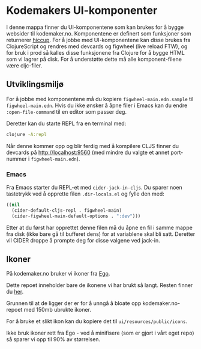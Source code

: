 # Kodemakers UI-komponenter

I denne mappa finner du UI-komponentene som kan brukes for å bygge websider til
kodemaker.no. Komponentene er definert som funksjoner som returnerer
[hiccup](https://github.com/weavejester/hiccup). For å jobbe med UI-komponentene
kan disse brukes fra ClojureScript og rendres med devcards og figwheel (live
reload FTW), og for bruk i prod så kalles disse funksjonene fra Clojure for å
bygge HTML som vi lagrer på disk. For å understøtte dette må alle
komponent-filene være cljc-filer.

## Utviklingsmiljø

For å jobbe med komponentene må du kopiere `figwheel-main.edn.sample` til
`figwheel-main.edn`. Hvis du ikke ønsker å åpne filer i Emacs kan du endre
`:open-file-command` til en editor som passer deg.

Deretter kan du starte REPL fra en terminal med:

```sh
clojure -A:repl
```

Når denne kommer opp og blir ferdig med å kompilere CLJS finner du devcards på
[http://localhost:9560](http://localhost:9560) (med mindre du valgte et annet
port-nummer i `figwheel-main.edn`).

### Emacs

Fra Emacs starter du REPL-et med `cider-jack-in-cljs`. Du sparer noen tastetrykk
ved å opprette filen `.dir-locals.el` og fylle den med:

```lisp
((nil
  (cider-default-cljs-repl . figwheel-main)
  (cider-figwheel-main-default-options . ":dev")))
```

Etter at du først har opprettet denne filen må du åpne en fil i samme mappe fra
disk (ikke bare gå til bufferet dens) for at variablene skal bli satt. Deretter
vil CIDER droppe å prompte deg for disse valgene ved jack-in.

## Ikoner

På kodemaker.no bruker vi ikoner fra [Ego](https://www.ego-icons.com).

Dette repoet inneholder bare de ikonene vi har brukt så langt. Resten finner du
[her](https://github.com/kodemaker/kodemaker-icons).

Grunnen til at de ligger der er for å unngå å bloate opp kodemaker.no-repoet med
150mb ubrukte ikoner.

For å bruke et slikt ikon kan du kopiere det til `ui/resources/public/icons`.

Ikke bruk ikoner rett fra Ego - ved å minifisere (som er gjort i vårt eget repo)
så sparer vi opp til 90% av størrelsen.
